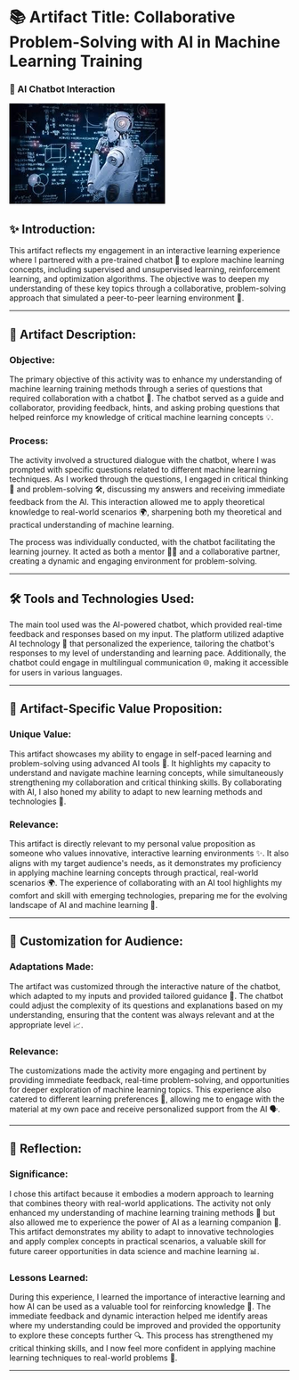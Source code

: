 # 📚 Artifact Title: Collaborative Problem-Solving with AI in Machine Learning Training
### 🤖 AI Chatbot Interaction
![AI Chatbot Interaction](art2.jpg)
## ✨ Introduction:
This artifact reflects my engagement in an interactive learning experience where I partnered with a pre-trained chatbot 🤖 to explore machine learning concepts, including supervised and unsupervised learning, reinforcement learning, and optimization algorithms. The objective was to deepen my understanding of these key topics through a collaborative, problem-solving approach that simulated a peer-to-peer learning environment 👥.

---

## 🎯 Artifact Description:

### Objective:
The primary objective of this activity was to enhance my understanding of machine learning training methods through a series of questions that required collaboration with a chatbot 💬. The chatbot served as a guide and collaborator, providing feedback, hints, and asking probing questions that helped reinforce my knowledge of critical machine learning concepts 💡.

### Process:
The activity involved a structured dialogue with the chatbot, where I was prompted with specific questions related to different machine learning techniques. As I worked through the questions, I engaged in critical thinking 🧠 and problem-solving 🛠️, discussing my answers and receiving immediate feedback from the AI. This interaction allowed me to apply theoretical knowledge to real-world scenarios 🌍, sharpening both my theoretical and practical understanding of machine learning.

The process was individually conducted, with the chatbot facilitating the learning journey. It acted as both a mentor 👨‍🏫 and a collaborative partner, creating a dynamic and engaging environment for problem-solving.

---

## 🛠️ Tools and Technologies Used:
The main tool used was the AI-powered chatbot, which provided real-time feedback and responses based on my input. The platform utilized adaptive AI technology 🧠 that personalized the experience, tailoring the chatbot's responses to my level of understanding and learning pace. Additionally, the chatbot could engage in multilingual communication 🌐, making it accessible for users in various languages.

---

## 💎 Artifact-Specific Value Proposition:

### Unique Value:
This artifact showcases my ability to engage in self-paced learning and problem-solving using advanced AI tools 🧰. It highlights my capacity to understand and navigate machine learning concepts, while simultaneously strengthening my collaboration and critical thinking skills. By collaborating with AI, I also honed my ability to adapt to new learning methods and technologies 🔄.

### Relevance:
This artifact is directly relevant to my personal value proposition as someone who values innovative, interactive learning environments ✨. It also aligns with my target audience's needs, as it demonstrates my proficiency in applying machine learning concepts through practical, real-world scenarios 🌍. The experience of collaborating with an AI tool highlights my comfort and skill with emerging technologies, preparing me for the evolving landscape of AI and machine learning 🚀.

---

## 🎯 Customization for Audience:

### Adaptations Made:
The artifact was customized through the interactive nature of the chatbot, which adapted to my inputs and provided tailored guidance 🧩. The chatbot could adjust the complexity of its questions and explanations based on my understanding, ensuring that the content was always relevant and at the appropriate level 📈.

### Relevance:
The customizations made the activity more engaging and pertinent by providing immediate feedback, real-time problem-solving, and opportunities for deeper exploration of machine learning topics. This experience also catered to different learning preferences 🧠, allowing me to engage with the material at my own pace and receive personalized support from the AI 🗣️.

---

## 🤔 Reflection:

### Significance:
I chose this artifact because it embodies a modern approach to learning that combines theory with real-world applications. The activity not only enhanced my understanding of machine learning training methods 📘 but also allowed me to experience the power of AI as a learning companion 🤖. This artifact demonstrates my ability to adapt to innovative technologies and apply complex concepts in practical scenarios, a valuable skill for future career opportunities in data science and machine learning 📊.

### Lessons Learned:
During this experience, I learned the importance of interactive learning and how AI can be used as a valuable tool for reinforcing knowledge 🧠. The immediate feedback and dynamic interaction helped me identify areas where my understanding could be improved and provided the opportunity to explore these concepts further 🔍. This process has strengthened my critical thinking skills, and I now feel more confident in applying machine learning techniques to real-world problems 💪.

---
